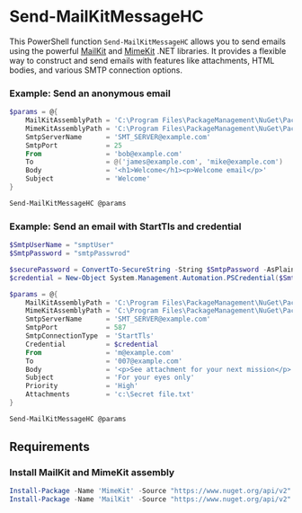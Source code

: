 # Send-MailKitMessageHC

This PowerShell function `Send-MailKitMessageHC` allows you to send emails using the powerful [MailKit](https://github.com/jstedfast/MailKit) and [MimeKit](https://github.com/jstedfast/MimeKit) .NET libraries. It provides a flexible way to construct and send emails with features like attachments, HTML bodies, and various SMTP connection options.

### Example: Send an anonymous email

```powershell
$params = @{
    MailKitAssemblyPath = 'C:\Program Files\PackageManagement\NuGet\Packages\MailKit.4.11.0\lib\net8.0\MailKit.dll'
    MimeKitAssemblyPath = 'C:\Program Files\PackageManagement\NuGet\Packages\MimeKit.4.11.0\lib\net8.0\MimeKit.dll'
    SmtpServerName      = 'SMT_SERVER@example.com'
    SmtpPort            = 25
    From                = 'bob@example.com'
    To                  = @('james@example.com', 'mike@example.com')
    Body                = '<h1>Welcome</h1><p>Welcome email</p>'
    Subject             = 'Welcome'
}

Send-MailKitMessageHC @params
```

### Example: Send an email with StartTls and credential

```powershell
$SmtpUserName = "smptUser"
$SmtpPassword = "smtpPasswrod"

$securePassword = ConvertTo-SecureString -String $SmtpPassword -AsPlainText -Force
$credential = New-Object System.Management.Automation.PSCredential($SmtpUserName, $securePassword)

$params = @{
    MailKitAssemblyPath = 'C:\Program Files\PackageManagement\NuGet\Packages\MailKit.4.11.0\lib\net8.0\MailKit.dll'
    MimeKitAssemblyPath = 'C:\Program Files\PackageManagement\NuGet\Packages\MimeKit.4.11.0\lib\net8.0\MimeKit.dll'
    SmtpServerName      = 'SMT_SERVER@example.com'
    SmtpPort            = 587
    SmtpConnectionType  = 'StartTls'
    Credential          = $credential
    From                = 'm@example.com'
    To                  = '007@example.com'
    Body                = '<p>See attachment for your next mission</p>'
    Subject             = 'For your eyes only'
    Priority            = 'High'
    Attachments         = 'c:\Secret file.txt'
}

Send-MailKitMessageHC @params
```

## Requirements

### Install MailKit and MimeKit assembly

```powershell
Install-Package -Name 'MimeKit' -Source "https://www.nuget.org/api/v2" -SkipDependencies -Scope AllUsers
Install-Package -Name 'MailKit' -Source "https://www.nuget.org/api/v2" -SkipDependencies -Scope AllUsers
```
